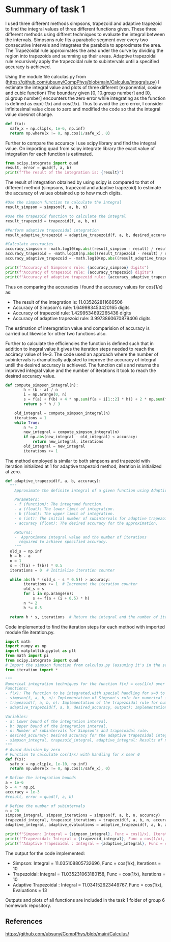 # Summary of task 1
I used three different methods simpsons, trapezoid and adaptive trapezoid to find the integral values of three different functions given. These three different methods using diffrent techniques
to evaluate the integral between the intervals. Simpsons rule  fits a parabolic segment over every two consecutive intervals and integrates the parabola to approximate the area. 
The Trapezoidal rule approximates the area under the curve by dividing the region into trapezoids and summing up their areas. Adaptive trapezoidal rule recursively apply the trapezoidal rule to subintervals until a specified accuracy is achieved.

Using the module file calculas.py from (https://github.com/ubsuny/CompPhys/blob/main/Calculus/integrals.py) I estimate the integral value and plots of three different (exponential, cosine 
and cubic function) The boundary given [0, 10.group number] and [0, pi.group number] encounters the zero error while integrating as the function is defined as exp(-1/x) and cos(1/x). Thus to 
avoid the zero error, I consider infinitesimal value close to zero and modified the code so that the integral value doesnot change.
``` python
def f(x):
  safe_x = np.clip(x, 1e-6, np.inf)
  return np.where(x != 0, np.cos(1/safe_x), 0)
```
Further to compare the accuracy I use scipy library and find the integral value. On importing quad from scipy.integrate library the exact value of integration for each function is estimated.
``` python
from scipy.integrate import quad
result, error = quad(f, a, b)
print(f"The result of the integration is: {result}")
```
The result of integration obtained by using scipy is compared to that of different method (simpsons, trapezoid and adaptive trapezoid) to estimate the accuracy of values obtained up to how 
much digits.
``` python
#Use the simpson function to calculate the integral
result_simpson = simpson(f, a, b, n)

#Use the trapezoid function to calculate the integral
result_trapezoid = trapezoid(f, a, b, n)

#Perform adaptive trapezoidal integration
result_adaptive_trapezoid = adaptive_trapezoid(f, a, b, desired_accuracy, output=False)

#Calculate accuracies
accuracy_simpson = -math.log10(np.abs((result_simpson - result) / result))
accuracy_trapezoid = -math.log10(np.abs((result_trapezoid - result) / result))
accuracy_adaptive_trapezoid = -math.log10(np.abs((result_adaptive_trapezoid - result) / result))

print(f"Accuracy of Simpson's rule: {accuracy_simpson} digits")
print(f"Accuracy of trapezoid rule: {accuracy_trapezoid} digits")
print(f"Accuracy of adaptive trapezoid rule: {accuracy_adaptive_trapezoid} digits")

```
Thus on comparing the accuracies I found the accuracy values for cos(1/x) as:

- The result of the integration is: 11.035262811666506
- Accuracy of Simpson's rule: 1.649983453420165 digits
 - Accuracy of trapezoid rule: 1.4299534692265436 digits
 - Accuracy of adaptive trapezoid rule: 3.9973860670879406 digits
   
The estimation of interagration value and comparision of accuracy is carried out likewise for other two functions also.

Further to calculate the efficiencies the function is defined such that in addition to inegral value it gives the iteration steps needed to reach the acciracy value of 1e-3.
The code used an approach where the number of subintervals is dramatically adjusted to improve the accuracy of integral untill the desired accuracy is achieved. The function calls and returns
the improved integral value and the number of iterations it took to reach the desired accuracy value.
```python
def compute_simpson_integral(n):
        h = (b - a) / n
        i = np.arange(0, n)
        s = f(a) + f(b) + 4 * np.sum(f(a + i[1::2] * h)) + 2 * np.sum(f(a + i[2:-1:2] * h))
        return s * h / 3

    old_integral = compute_simpson_integral(n)
    iterations = 1
    while True:
        n *= 2
        new_integral = compute_simpson_integral(n)
        if np.abs(new_integral - old_integral) < accuracy:
            return new_integral, iterations
        old_integral = new_integral
        iterations += 1
```
The method employed is similar to both simpsons and trapezoid  with iteration initialized at 1 for adaptive trapezoid method, iteration is initialized at zero.
``` python
def adaptive_trapezoid(f, a, b, accuracy):
  """
    Approximate the definite integral of a given function using Adaptive trapezoid's rule.

    Parameters:
    - f (function): The integrand function.
    - a (float): The lower limit of integration.
    - b (float): The upper limit of integration.
    - n (int): The initial number of subintervals for adaptive trapezoid rule.
    - accuracy (float): The desired accuracy for the approximation.

    Returns:
    -  Approximate integral value and the number of iterations
      required to achieve specified accuracy.
    """
  old_s = np.inf
  h = b - a
  n = 1
  s = (f(a) + f(b)) * 0.5
  iterations = 0  # Initialize iteration counter

  while abs(h * (old_s - s * 0.5)) > accuracy:
        iterations += 1  # Increment the iteration counter
        old_s = s
        for i in np.arange(n):
            s += f(a + (i + 0.5) * h)
        n *= 2
        h *= 0.5

  return h * s, iterations  # Return the integral and the number of iterations
```
Code implemented to find the iteration steps for each method with imported module file iteration.py.
   
  ```python
import math
import numpy as np
import matplotlib.pyplot as plt
from math import pi
from scipy.integrate import quad
# Import the simpson function from calculus.py (assuming it's in the same directory)
from iteration import *

"""
 Numerical integration techniques for the function f(x) = cos(1/x) over a given interval.
Functions:
- f(x): The function to be integrated,with special handling for x=0 to avoid numerical issues.
- simpson(f, a, b, n): Implementation of Simpson's rule for numerical integration.
- trapezoid(f, a, b, n): Implementation of the trapezoidal rule for numerical integration.
- adaptive_trapezoid(f, a, b, desired_accuracy, output): Implementation of adaptive trapezoidal integration.

Variables:
- a: Lower bound of the integration interval.
- b: Upper bound of the integration interval.
- n: Number of subintervals for Simpson's and trapezoidal rule.
- desired_accuracy: Desired accuracy for the adaptive trapezoidal integration.
- simpson_integral, trapezoid_integral, adaptive_integral: Results of numerical integration.
"""
# Avoid division by zero
# Function to calculate cos(1/x) with handling for x near 0
def f(x):
    safe_x = np.clip(x, 1e-10, np.inf)
    return np.where(x != 0, np.cos(1/safe_x), 0)

 # Define the integration bounds
a = 1e-6
b = 4 * np.pi
accuracy = 1e-3
#result, error = quad(f, a, b)

# Define the number of subintervals
n = 20
simpson_integral, simpson_iterations = simpson(f, a, b, n, accuracy)
trapezoid_integral, trapezoid_iterations = trapezoid(f, a, b, n, accuracy)
adaptive_integral, adaptive_evaluations = adaptive_trapezoid(f, a, b, accuracy)

print(f"Simpson: Integral = {simpson_integral}, Func = cos(1/x), Iterations = {simpson_iterations}")
print(f"Trapezoidal: Integral = {trapezoid_integral}, Func = cos(1/x), Iterations = {trapezoid_iterations}")
print(f"Adaptive Trapezoidal : Integral = {adaptive_integral}, Func = cos(1/x), Evaluations = {adaptive_evaluations}")
```
The output for the code implemented:
   

- Simpson: Integral = 11.035108805732696, Func = cos(1/x), Iterations = 10
- Trapezoidal: Integral = 11.035231063180158, Func = cos(1/x), Iterations = 10
- Adaptive Trapezoidal : Integral = 11.034152623449767, Func = cos(1/x), Evaluations = 13

Outputs and plots of all functions are included in the task 1 folder of group 6 homework repository. 

## References

https://github.com/ubsuny/CompPhys/blob/main/Calculus/
